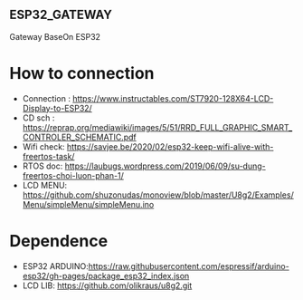## ESP32_GATEWAY
Gateway BaseOn ESP32

# How to connection
* Connection : https://www.instructables.com/ST7920-128X64-LCD-Display-to-ESP32/
* CD sch : https://reprap.org/mediawiki/images/5/51/RRD_FULL_GRAPHIC_SMART_CONTROLER_SCHEMATIC.pdf
* Wifi check: https://savjee.be/2020/02/esp32-keep-wifi-alive-with-freertos-task/
* RTOS doc: https://laubugs.wordpress.com/2019/06/09/su-dung-freertos-choi-luon-phan-1/
* LCD MENU: https://github.com/shuzonudas/monoview/blob/master/U8g2/Examples/Menu/simpleMenu/simpleMenu.ino

# Dependence
* ESP32 ARDUINO:https://raw.githubusercontent.com/espressif/arduino-esp32/gh-pages/package_esp32_index.json
* LCD LIB: https://github.com/olikraus/u8g2.git
